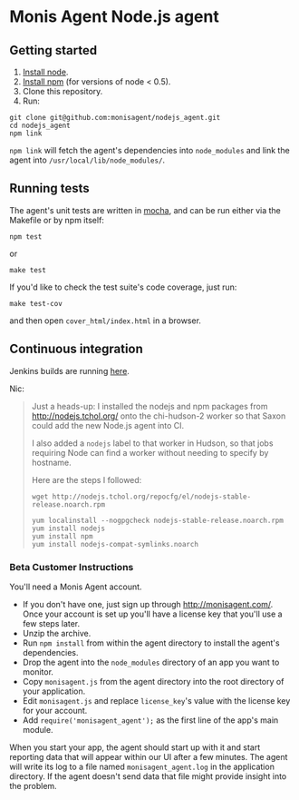 # Monis Agent Node.js agent


## Getting started

1. [Install node](http://nodejs.org/#download).
2. [Install npm](http://npmjs.org/) (for versions of node < 0.5).
3. Clone this repository.
4. Run:

```
git clone git@github.com:monisagent/nodejs_agent.git
cd nodejs_agent
npm link
```

`npm link` will fetch the agent's dependencies into `node_modules` and link the agent into `/usr/local/lib/node_modules/`.


## Running tests

The agent's unit tests are written in [mocha](http://visionmedia.github.com/mocha/), and can be run either via the Makefile or by npm itself:

```
npm test
```

or

```
make test
```

If you'd like to check the test suite's code coverage, just run:

```
make test-cov
```

and then open `cover_html/index.html` in a browser.


## Continuous integration

Jenkins builds are running [here](https://hudson.monisagent.com/job/Node.js%20Agent/).

Nic:
> Just a heads-up: I installed the nodejs and npm packages from http://nodejs.tchol.org/ onto the chi-hudson-2 worker so that Saxon could add the new Node.js agent into CI.
>
> I also added a `nodejs` label to that worker in Hudson, so that jobs requiring Node can find a worker without needing to specify by hostname.
>
> Here are the steps I followed:
>
>     wget http://nodejs.tchol.org/repocfg/el/nodejs-stable-release.noarch.rpm
>
>     yum localinstall --nogpgcheck nodejs-stable-release.noarch.rpm
>     yum install nodejs
>     yum install npm
>     yum install nodejs-compat-symlinks.noarch


### Beta Customer Instructions

You'll need a Monis Agent account.

+ If you don't have one, just sign up through http://monisagent.com/. Once your
  account is set up you'll have a license key that you'll use a few steps later.
+ Unzip the archive.
+ Run `npm install` from within the agent directory to install the agent's dependencies.
+ Drop the agent into the `node_modules` directory of an app you want to monitor.
+ Copy `monisagent.js` from the agent directory into the root directory of your application.
+ Edit `monisagent.js` and replace `license_key`'s value with the license key for your account.
+ Add `require('monisagent_agent');` as the first line of the app's main module.

When you start your app, the agent should start up with it and start reporting
data that will appear within our UI after a few minutes. The agent will write
its log to a file named `monisagent_agent.log` in the application directory. If
the agent doesn't send data that file might provide insight into the problem.
